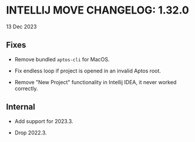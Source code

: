 # INTELLIJ MOVE CHANGELOG: 1.32.0

13 Dec 2023

## Fixes

* Remove bundled `aptos-cli` for MacOS.

* Fix endless loop if project is opened in an invalid Aptos root.

* Remove "New Project" functionality in Intellij IDEA, it never worked correctly. 

## Internal

* Add support for 2023.3. 

* Drop 2022.3. 

